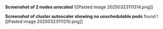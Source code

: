 **Screenshot of 2 nodes unscaled**
![[Pasted image 20250323111314.png]]

**Screenshot of cluster autoscaler showing no unschedulable pods** found
![[Pasted image 20250323111210.png]]